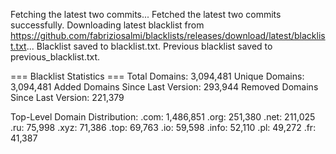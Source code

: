 Fetching the latest two commits...
Fetched the latest two commits successfully.
Downloading latest blacklist from https://github.com/fabriziosalmi/blacklists/releases/download/latest/blacklist.txt...
Blacklist saved to blacklist.txt.
Previous blacklist saved to previous_blacklist.txt.

=== Blacklist Statistics ===
Total Domains: 3,094,481
Unique Domains: 3,094,481
Added Domains Since Last Version: 293,944
Removed Domains Since Last Version: 221,379

Top-Level Domain Distribution:
  .com: 1,486,851
  .org: 251,380
  .net: 211,025
  .ru: 75,998
  .xyz: 71,386
  .top: 69,763
  .io: 59,598
  .info: 52,110
  .pl: 49,272
  .fr: 41,387
